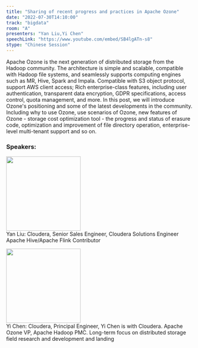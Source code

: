 ```yaml
---
title: "Sharing of recent progress and practices in Apache Ozone"
date: "2022-07-30T14:10:00"
track: "bigdata"
room: "A"
presenters: "Yan Liu,Yi Chen"
speechLink: "https://www.youtube.com/embed/SB4lgATn-s8"
stype: "Chinese Session"
---
```

Apache Ozone is the next generation of distributed storage from the Hadoop community. The architecture is simple and scalable, compatible with Hadoop file systems, and seamlessly supports computing engines such as MR, Hive, Spark and Impala. Compatible with S3 object protocol, support AWS client access; Rich enterprise-class features, including user authentication, transparent data encryption, GDPR specifications, access control, quota management, and more.
In this post, we will introduce Ozone's positioning and some of the latest developments in the community. Including why to use Ozone, use scenarios of Ozone, new features of Ozone - storage cost optimization tool - the progress and status of erasure code, optimization and improvement of file directory operation, enterprise-level multi-tenant support and so on.
 ### Speakers: 
 <img src="images/speaker/1059.png" width="200" /><br>Yan Liu: Cloudera, Senior Sales Engineer, Cloudera Solutions Engineer
Apache Hive/Apache Flink Contributor

 <img src="images/speaker/1059_2.png" width="200" /><br>Yi Chen: Cloudera, Principal Engineer, Yi Chen is with Cloudera. Apache Ozone VP, Apache Hadoop PMC. Long-term focus on distributed storage field research and development and landing

 
